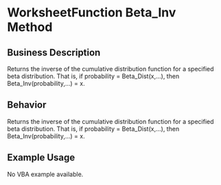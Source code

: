 # WorksheetFunction Beta_Inv Method

## Business Description
Returns the inverse of the cumulative distribution function for a specified beta distribution. That is, if probability = Beta_Dist(x,...), then Beta_Inv(probability,...) = x.

## Behavior
Returns the inverse of the cumulative distribution function for a specified beta distribution. That is, if probability = Beta_Dist(x,...), then Beta_Inv(probability,...) = x.

## Example Usage
No VBA example available.
